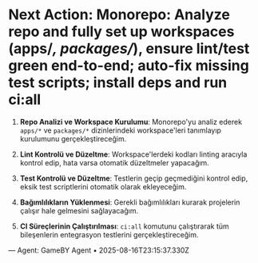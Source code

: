 # Next Action: Monorepo: Analyze repo and fully set up workspaces (apps/*, packages/*), ensure lint/test green end-to-end; auto-fix missing test scripts; install deps and run ci:all

1. **Repo Analizi ve Workspace Kurulumu**: Monorepo'yu analiz ederek `apps/*` ve `packages/*` dizinlerindeki workspace'leri tanımlayıp kurulumunu gerçekleştireceğim.

2. **Lint Kontrolü ve Düzeltme**: Workspace'lerdeki kodları linting aracıyla kontrol edip, hata varsa otomatik düzeltmeler yapacağım.

3. **Test Kontrolü ve Düzeltme**: Testlerin geçip geçmediğini kontrol edip, eksik test scriptlerini otomatik olarak ekleyeceğim.

4. **Bağımlılıkların Yüklenmesi**: Gerekli bağımlılıkları kurarak projelerin çalışır hale gelmesini sağlayacağım.

5. **CI Süreçlerinin Çalıştırılması**: `ci:all` komutunu çalıştırarak tüm bileşenlerin entegrasyon testlerini gerçekleştireceğim.

— Agent: GameBY Agent • 2025-08-16T23:15:37.330Z
